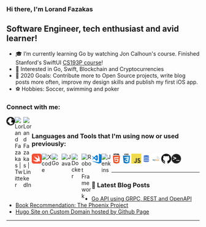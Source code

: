 ### Hi there, I'm Lorand Fazakas

## Software Engineer, tech enthusiast and avid learner!

- 🎓 I’m currently learning Go by watching Jon Calhoun's course. Finished Stanford's SwiftUI [CS193P course](https://cs193p.sites.stanford.edu)!
- 🔑 Interested in Go, Swift, Blockchain and Cryptocurrencies
- 🥅 2020 Goals: Contribute more to Open Source projects, write blog posts more often, improve my design skills and publish my first iOS app.
- ⚽ Hobbies: Soccer, swimming and poker

### Connect with me:

[<img align="left" alt="lorand.dev" width="22px" src="https://raw.githubusercontent.com/iconic/open-iconic/master/svg/globe.svg" />][website]
[<img align="left" alt="Lorand Fazakas | Twitter" width="22px" src="https://cdn.jsdelivr.net/npm/simple-icons@v3/icons/twitter.svg" />][twitter]
[<img align="left" alt="Lorand Fazakas | LinkedIn" width="22px" src="https://cdn.jsdelivr.net/npm/simple-icons@v3/icons/linkedin.svg" />][linkedin]

<br />

### Languages and Tools that I'm using now or used previously:

<img align="left" alt="Swift" width="26px" src="https://raw.githubusercontent.com/github/explore/80688e429a7d4ef2fca1e82350fe8e3517d3494d/topics/swift/swift.png" />
<img align="left" alt="Xcode" width="26px" src="https://upload.wikimedia.org/wikipedia/en/0/0c/Xcode_icon.png" />
<img align="left" alt="Go" width="26px" src="https://srinathh.github.io/assets/images/generic/Go-Logo_Blue.png" />
<img align="left" alt="Java" width="26px" src="https://logos-download.com/wp-content/uploads/2016/10/Java_logo_icon.png" />
<img align="left" alt="Docker" width="26px" src="https://www.docker.com/sites/default/files/d8/2019-07/vertical-logo-monochromatic.png" />
<img align="left" alt="Robot Framework" width="26px" src="https://upload.wikimedia.org/wikipedia/commons/e/e4/Robot-framework-logo.png" />
<img align="left" alt="Visual Studio Code" width="26px" src="https://raw.githubusercontent.com/github/explore/80688e429a7d4ef2fca1e82350fe8e3517d3494d/topics/visual-studio-code/visual-studio-code.png" />
<img align="left" alt="Jenkins" width="26px" src="https://upload.wikimedia.org/wikipedia/commons/thumb/e/e9/Jenkins_logo.svg/1200px-Jenkins_logo.svg.png" />
<img align="left" alt="HTML5" width="26px" src="https://raw.githubusercontent.com/github/explore/80688e429a7d4ef2fca1e82350fe8e3517d3494d/topics/html/html.png" />
<img align="left" alt="CSS3" width="26px" src="https://raw.githubusercontent.com/github/explore/80688e429a7d4ef2fca1e82350fe8e3517d3494d/topics/css/css.png" />
<img align="left" alt="JavaScript" width="26px" src="https://raw.githubusercontent.com/github/explore/80688e429a7d4ef2fca1e82350fe8e3517d3494d/topics/javascript/javascript.png" />
<img align="left" alt="SQL" width="26px" src="https://raw.githubusercontent.com/github/explore/80688e429a7d4ef2fca1e82350fe8e3517d3494d/topics/sql/sql.png" />
<img align="left" alt="MySQL" width="26px" src="https://raw.githubusercontent.com/github/explore/80688e429a7d4ef2fca1e82350fe8e3517d3494d/topics/mysql/mysql.png" />
<img align="left" alt="GitHub" width="26px" src="https://raw.githubusercontent.com/github/explore/78df643247d429f6cc873026c0622819ad797942/topics/github/github.png" />
<img align="left" alt="Terminal" width="26px" src="https://raw.githubusercontent.com/github/explore/80688e429a7d4ef2fca1e82350fe8e3517d3494d/topics/terminal/terminal.png" />

<br />
<br />

---

### 📕 Latest Blog Posts

<!-- BLOG-POST-LIST:START -->
- [Go API using GRPC, REST and OpenAPI](https://lorand.dev/blog/grpc_and_openapi/)
- [Book Recommendation: The Phoenix Project](https://lorand.dev/blog/phoenix_project/)
- [Hugo Site on Custom Domain hosted by Github Page](https://lorand.dev/blog/hugo-and-github-pages/)
<!-- BLOG-POST-LIST:END -->

---


[website]: https://lorand.dev
[twitter]: https://twitter.com/lorandfazakas
[linkedin]: https://www.linkedin.com/in/lorand-fazakas-524771152/
